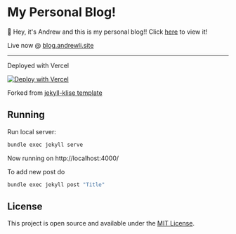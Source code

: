 # My Personal Blog! 

👋 Hey, it's Andrew and this is my personal blog!! Click [here](https://blog.andrewli.site/) to view it!

Live now @ [blog.andrewli.site](https://blog.andrewli.site/)



---

Deployed with Vercel

[![Deploy with Vercel](https://vercel.com/button)](https://vercel.com/import/project?template=https://github.com/piharpi/jekyll-klise)

Forked from [jekyll-klise template](https://github.com/piharpi/jekyll-klise)

## Running

Run local server:

```bash
bundle exec jekyll serve
```

Now running on http://localhost:4000/

To add new post do

```bash
bundle exec jekyll post "Title" 
```

## License

This project is open source and available under the [MIT License](LICENSE).